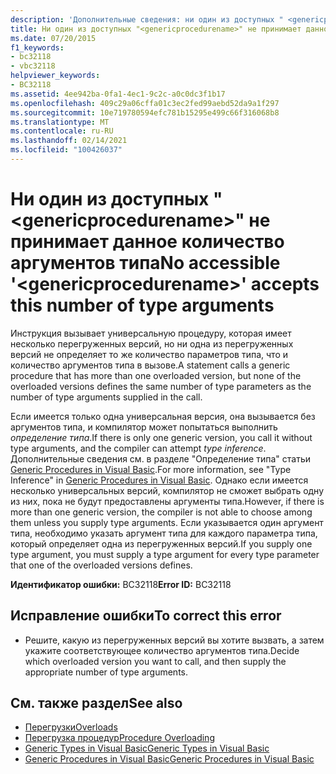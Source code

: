```yaml
---
description: 'Дополнительные сведения: ни один из доступных " <genericprocedurename> " не принимает это число аргументов типа'
title: Ни один из доступных "<genericprocedurename>" не принимает данное количество аргументов типа
ms.date: 07/20/2015
f1_keywords:
- bc32118
- vbc32118
helpviewer_keywords:
- BC32118
ms.assetid: 4ee942ba-0fa1-4ec1-9c2c-a0c0dc3f1b17
ms.openlocfilehash: 409c29a06cffa01c3ec2fed99aebd52da9a1f297
ms.sourcegitcommit: 10e719780594efc781b15295e499c66f316068b8
ms.translationtype: MT
ms.contentlocale: ru-RU
ms.lasthandoff: 02/14/2021
ms.locfileid: "100426037"
---
```

# <a name="no-accessible-genericprocedurename-accepts-this-number-of-type-arguments"></a><span data-ttu-id="0670b-103">Ни один из доступных "\<genericprocedurename>" не принимает данное количество аргументов типа</span><span class="sxs-lookup"><span data-stu-id="0670b-103">No accessible '\<genericprocedurename>' accepts this number of type arguments</span></span>

<span data-ttu-id="0670b-104">Инструкция вызывает универсальную процедуру, которая имеет несколько перегруженных версий, но ни одна из перегруженных версий не определяет то же количество параметров типа, что и количество аргументов типа в вызове.</span><span class="sxs-lookup"><span data-stu-id="0670b-104">A statement calls a generic procedure that has more than one overloaded version, but none of the overloaded versions defines the same number of type parameters as the number of type arguments supplied in the call.</span></span>  
  
 <span data-ttu-id="0670b-105">Если имеется только одна универсальная версия, она вызывается без аргументов типа, и компилятор может попытаться выполнить *определение типа*.</span><span class="sxs-lookup"><span data-stu-id="0670b-105">If there is only one generic version, you call it without type arguments, and the compiler can attempt *type inference*.</span></span> <span data-ttu-id="0670b-106">Дополнительные сведения см. в разделе "Определение типа" статьи [Generic Procedures in Visual Basic](../programming-guide/language-features/data-types/generic-procedures.md).</span><span class="sxs-lookup"><span data-stu-id="0670b-106">For more information, see "Type Inference" in [Generic Procedures in Visual Basic](../programming-guide/language-features/data-types/generic-procedures.md).</span></span> <span data-ttu-id="0670b-107">Однако если имеется несколько универсальных версий, компилятор не сможет выбрать одну из них, пока не будут предоставлены аргументы типа.</span><span class="sxs-lookup"><span data-stu-id="0670b-107">However, if there is more than one generic version, the compiler is not able to choose among them unless you supply type arguments.</span></span> <span data-ttu-id="0670b-108">Если указывается один аргумент типа, необходимо указать аргумент типа для каждого параметра типа, который определяет одна из перегруженных версий.</span><span class="sxs-lookup"><span data-stu-id="0670b-108">If you supply one type argument, you must supply a type argument for every type parameter that one of the overloaded versions defines.</span></span>  
  
 <span data-ttu-id="0670b-109">**Идентификатор ошибки:** BC32118</span><span class="sxs-lookup"><span data-stu-id="0670b-109">**Error ID:** BC32118</span></span>  
  
## <a name="to-correct-this-error"></a><span data-ttu-id="0670b-110">Исправление ошибки</span><span class="sxs-lookup"><span data-stu-id="0670b-110">To correct this error</span></span>  
  
- <span data-ttu-id="0670b-111">Решите, какую из перегруженных версий вы хотите вызвать, а затем укажите соответствующее количество аргументов типа.</span><span class="sxs-lookup"><span data-stu-id="0670b-111">Decide which overloaded version you want to call, and then supply the appropriate number of type arguments.</span></span>  
  
## <a name="see-also"></a><span data-ttu-id="0670b-112">См. также раздел</span><span class="sxs-lookup"><span data-stu-id="0670b-112">See also</span></span>

- [<span data-ttu-id="0670b-113">Перегрузки</span><span class="sxs-lookup"><span data-stu-id="0670b-113">Overloads</span></span>](../language-reference/modifiers/overloads.md)
- [<span data-ttu-id="0670b-114">Перегрузка процедур</span><span class="sxs-lookup"><span data-stu-id="0670b-114">Procedure Overloading</span></span>](../programming-guide/language-features/procedures/procedure-overloading.md)
- [<span data-ttu-id="0670b-115">Generic Types in Visual Basic</span><span class="sxs-lookup"><span data-stu-id="0670b-115">Generic Types in Visual Basic</span></span>](../programming-guide/language-features/data-types/generic-types.md)
- [<span data-ttu-id="0670b-116">Generic Procedures in Visual Basic</span><span class="sxs-lookup"><span data-stu-id="0670b-116">Generic Procedures in Visual Basic</span></span>](../programming-guide/language-features/data-types/generic-procedures.md)

